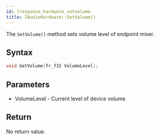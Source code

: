 ```yaml
---
id: fresponze_hardware_setvolume
title: IAudioHardware::SetVolume()
---
```


The `SetVolume()` method sets volume level of endpoint mixer.

## Syntax 
```cpp
void GetVolume(fr_f32 VolumeLevel);
```

## Parameters
* VolumeLevel - Current level of device volume

## Return
No return value.
